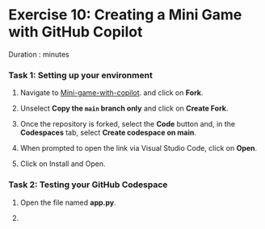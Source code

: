 # Exercise 10: Creating a Mini Game with GitHub Copilot

Duration :   minutes



### Task 1: Setting up your environment

1. Navigate to [Mini-game-with-copilot](https://github.com/MicrosoftDocs/mslearn-challenge-project-create-mini-game-with-copilot). and click on **Fork**.

1. Unselect **Copy the `main` branch only** and click on **Create Fork**.

1. Once the repository is forked, select the **Code** button and, in the **Codespaces** tab, select **Create codespace on main**.

1. When prompted to open the link via Visual Studio Code, click on **Open**.

1. Click on Install and Open.



### Task 2: Testing your GitHub Codespace

1. Open the file named **app.py**.

1. 
